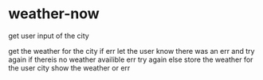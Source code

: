 # weather-now

get user input of the city 

get the weather for the city
    if err let the user know there was an err and try again
    if thereis no weather availible err try again
    else store the weather for the user city
show the weather or err